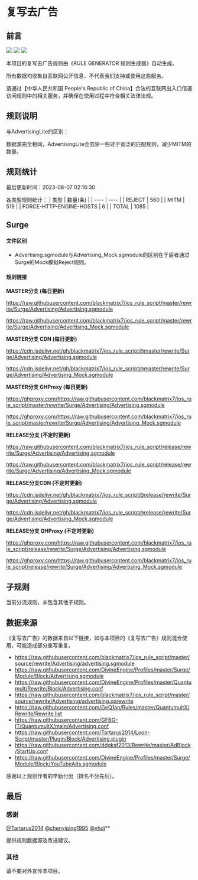 # 复写去广告

## 前言

![](https://shields.io/badge/-移除重复规则-ff69b4) ![](https://shields.io/badge/-MITM--HOSTNAME合并-brightgreen) ![](https://shields.io/badge/-正则推导HOSTNAME-033da7) 

本项目的复写去广告规则由《RULE GENERATOR 规则生成器》自动生成。

所有数据均收集自互联网公开信息，不代表我们支持或使用这些服务。

请通过【中华人民共和国 People's Republic of China】合法的互联网出入口信道访问规则中的相关服务，并确保在使用过程中符合相关法律法规。
## 规则说明
与AdvertisingLite的区别：

数据源完全相同，AdvertisingLite会去除一些过于宽泛的匹配规则，减少MITM的数量。

## 规则统计

最后更新时间：2023-08-07 02:16:30

各类型规则统计：
| 类型 | 数量(条)  | 
| ---- | ----  |
| REJECT | 560  | 
| MITM | 519  | 
| FORCE-HTTP-ENGINE-HOSTS | 6  | 
| TOTAL | 1085  | 


## Surge 

#### 文件区别
- Advertising.sgmodule与Advertising_Mock.sgmodule的区别在于后者通过Surge的Mock模拟Reject规则。

#### 规则链接
**MASTER分支 (每日更新)**

https://raw.githubusercontent.com/blackmatrix7/ios_rule_script/master/rewrite/Surge/Advertising/Advertising.sgmodule

https://raw.githubusercontent.com/blackmatrix7/ios_rule_script/master/rewrite/Surge/Advertising/Advertising_Mock.sgmodule

**MASTER分支 CDN (每日更新)**

https://cdn.jsdelivr.net/gh/blackmatrix7/ios_rule_script@master/rewrite/Surge/Advertising/Advertising.sgmodule

https://cdn.jsdelivr.net/gh/blackmatrix7/ios_rule_script@master/rewrite/Surge/Advertising/Advertising_Mock.sgmodule

**MASTER分支 GHProxy (每日更新)**

https://ghproxy.com/https://raw.githubusercontent.com/blackmatrix7/ios_rule_script/master/rewrite/Surge/Advertising/Advertising.sgmodule

https://ghproxy.com/https://raw.githubusercontent.com/blackmatrix7/ios_rule_script/master/rewrite/Surge/Advertising/Advertising_Mock.sgmodule

**RELEASE分支 (不定时更新)**

https://raw.githubusercontent.com/blackmatrix7/ios_rule_script/release/rewrite/Surge/Advertising/Advertising.sgmodule

https://raw.githubusercontent.com/blackmatrix7/ios_rule_script/release/rewrite/Surge/Advertising/Advertising_Mock.sgmodule

**RELEASE分支CDN (不定时更新)**

https://cdn.jsdelivr.net/gh/blackmatrix7/ios_rule_script@release/rewrite/Surge/Advertising/Advertising.sgmodule

https://cdn.jsdelivr.net/gh/blackmatrix7/ios_rule_script@release/rewrite/Surge/Advertising/Advertising_Mock.sgmodule

**RELEASE分支 GHProxy (不定时更新)**

https://ghproxy.com/https://raw.githubusercontent.com/blackmatrix7/ios_rule_script/release/rewrite/Surge/Advertising/Advertising.sgmodule

https://ghproxy.com/https://raw.githubusercontent.com/blackmatrix7/ios_rule_script/release/rewrite/Surge/Advertising/Advertising_Mock.sgmodule

## 子规则

当前分流规则，未包含其他子规则。


## 数据来源

《复写去广告》的数据来自以下链接，如与本项目的《复写去广告》规则混合使用，可能造成部分重写重复。

- https://raw.githubusercontent.com/blackmatrix7/ios_rule_script/master/source/rewrite/Advertising/advertising.sgmodule
- https://raw.githubusercontent.com/DivineEngine/Profiles/master/Surge/Module/Block/Advertising.sgmodule
- https://raw.githubusercontent.com/DivineEngine/Profiles/master/Quantumult/Rewrite/Block/Advertising.conf
- https://raw.githubusercontent.com/blackmatrix7/ios_rule_script/master/source/rewrite/Advertising/advertising.qxrewrite
- https://raw.githubusercontent.com/GeQ1an/Rules/master/QuantumultX/Rewrite/Rewrite.list
- https://raw.githubusercontent.com/GFBG-IT/QuantumultX/main/Advertising.conf
- https://raw.githubusercontent.com/Tartarus2014/Loon-Script/master/Plugin/Block/Advertising.plugin
- https://raw.githubusercontent.com/ddgksf2013/Rewrite/master/AdBlock/StartUp.conf
- https://raw.githubusercontent.com/DivineEngine/Profiles/master/Surge/Module/Block/YouTubeAds.sgmodule


感谢以上规则作者的辛勤付出（排名不分先后）。

## 最后

### 感谢

[@Tartarus2014](https://github.com/Tartarus2014)  [@chenyiping1995](https://github.com/chenyiping1995) [@vhdj](https://github.com/vhdj)**

提供规则数据源及改进建议。

### 其他

请不要对外宣传本项目。